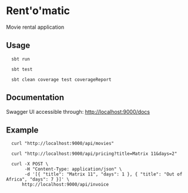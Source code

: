 # Rent'o'matic

Movie rental application

## Usage

      sbt run
      
      sbt test
      
      sbt clean coverage test coverageReport

## Documentation

Swagger UI accessible through: [http://localhost:9000/docs](http://localhost:9000/docs)

## Example

      curl "http://localhost:9000/api/movies"

      curl "http://localhost:9000/api/pricing?title=Matrix 11&days=2"
      
      curl -X POST \
           -H "Content-Type: application/json" \
           -d '[{ "title": "Matrix 11", "days": 1 }, { "title": "Out of Africa", "days": 7 }]' \
          http://localhost:9000/api/invoice